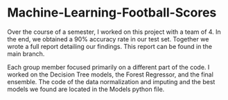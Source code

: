 # Machine-Learning-Football-Scores
Over the course of a semester, I worked on this project with a team of 4. In the end, we obtained a 90% accuracy rate in our test set. Together we wrote a full report detailing our findings. This report can be found in the main branch.

Each group member focused primarily on a different part of the code. I worked on the Decision Tree models, the Forest Regressor, and the final ensemble. The code of the data normalization and imputing and the best models we found are located in the Models python file.
